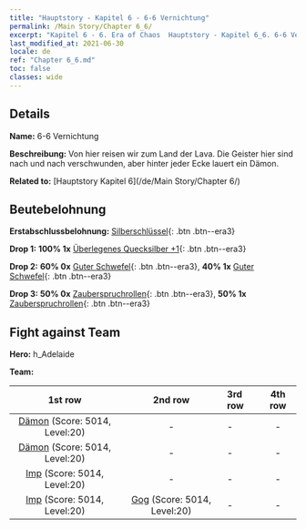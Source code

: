 ```yaml
---
title: "Hauptstory - Kapitel 6 - 6-6 Vernichtung"
permalink: /Main Story/Chapter 6_6/
excerpt: "Kapitel 6 - 6. Era of Chaos  Hauptstory - Kapitel 6_6. 6-6 Vernichtung"
last_modified_at: 2021-06-30
locale: de
ref: "Chapter 6_6.md"
toc: false
classes: wide
---
```


## Details

 **Name:** 6-6 Vernichtung

 **Beschreibung:** Von hier reisen wir zum Land der Lava. Die Geister hier sind nach und nach verschwunden, aber hinter jeder Ecke lauert ein Dämon.

 **Related to:** [Hauptstory Kapitel 6](/de/Main Story/Chapter 6/)

## Beutebelohnung

 **Erstabschlussbelohnung:** [Silberschlüssel](/ItemsDE/con_693/){: .btn .btn--era3}

 **Drop 1:** **100% 1x** [Überlegenes Quecksilber +1](/ItemsDE/mat_21/){: .btn .btn--era3}

 **Drop 2:** **60% 0x** [Guter Schwefel](/ItemsDE/mat_15/){: .btn .btn--era3}, **40% 1x** [Guter Schwefel](/ItemsDE/mat_15/){: .btn .btn--era3}

 **Drop 3:** **50% 0x** [Zauberspruchrollen](/ItemsDE/con_694/){: .btn .btn--era3}, **50% 1x** [Zauberspruchrollen](/ItemsDE/con_694/){: .btn .btn--era3}


## Fight against Team
 **Hero:** h_Adelaide

 **Team:**


  | 1st row | 2nd row | 3rd row | 4th row |
  |:----:|:----:|:----|:----:|
  | [Dämon](/de/units/Demon/) (Score: 5014, Level:20)  | - | - | - |
  | [Dämon](/de/units/Demon/) (Score: 5014, Level:20)  | - | - | - |
  | [Imp](/de/units/Imp/) (Score: 5014, Level:20)  | - | - | - |
  | [Imp](/de/units/Imp/) (Score: 5014, Level:20)  | [Gog](/de/units/Gog/) (Score: 5014, Level:20)  | - | - |


